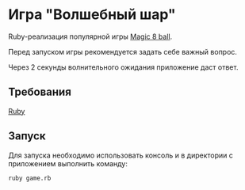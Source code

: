 # Игра "Волшебный шар"

Ruby-реализация популярной игры [Magic 8 ball](https://ru.wikipedia.org/wiki/Magic_8_ball).

Перед запуском игры рекомендуется задать себе важный вопрос.

Через 2 секунды волнительного ожидания приложение даст ответ.

## Требования

[Ruby](https://www.ruby-lang.org/ru/downloads/)

## Запуск

Для запуска необходимо использовать консоль и в директории с приложением выполнить команду:

```
ruby game.rb
```
